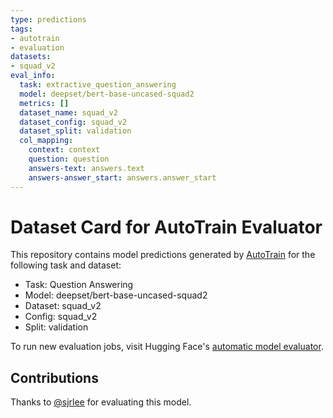 ```yaml
---
type: predictions
tags:
- autotrain
- evaluation
datasets:
- squad_v2
eval_info:
  task: extractive_question_answering
  model: deepset/bert-base-uncased-squad2
  metrics: []
  dataset_name: squad_v2
  dataset_config: squad_v2
  dataset_split: validation
  col_mapping:
    context: context
    question: question
    answers-text: answers.text
    answers-answer_start: answers.answer_start
---
```

# Dataset Card for AutoTrain Evaluator

This repository contains model predictions generated by [AutoTrain](https://huggingface.co/autotrain) for the following task and dataset:

* Task: Question Answering
* Model: deepset/bert-base-uncased-squad2
* Dataset: squad_v2
* Config: squad_v2
* Split: validation

To run new evaluation jobs, visit Hugging Face's [automatic model evaluator](https://huggingface.co/spaces/autoevaluate/model-evaluator).

## Contributions

Thanks to [@sjrlee](https://huggingface.co/sjrlee) for evaluating this model.